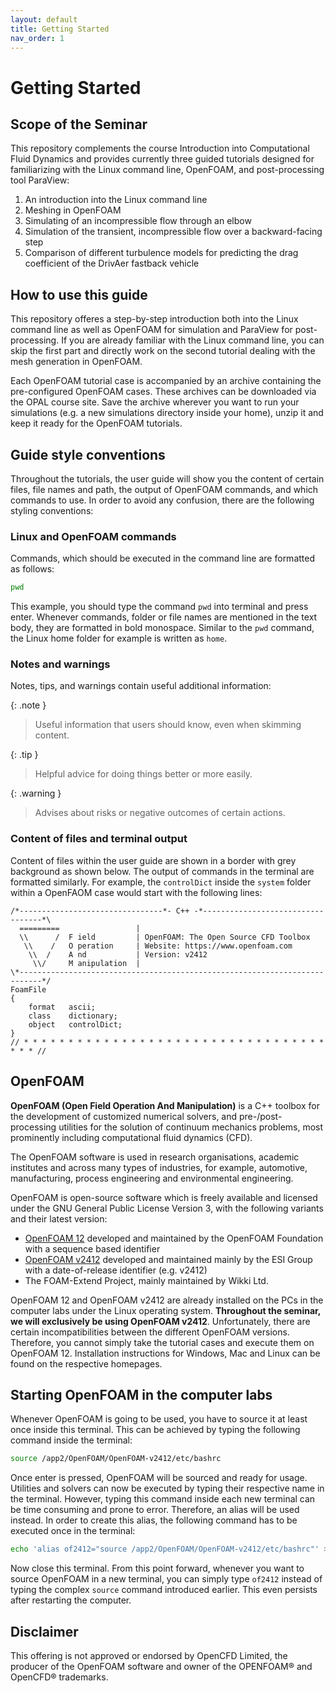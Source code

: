 ```yaml
---
layout: default
title: Getting Started
nav_order: 1
---
```


# Getting Started

## Scope of the Seminar

This repository complements the course Introduction into Computational Fluid Dynamics and provides currently three guided tutorials designed for familiarizing with the Linux command line, OpenFOAM, and post-processing tool ParaView:

1. An introduction into the Linux command line
2. Meshing in OpenFOAM
3. Simulating of an incompressible flow through an elbow
4. Simulation of the transient, incompressible flow over a backward-facing step
5. Comparison of different turbulence models for predicting the drag coefficient of the DrivAer fastback vehicle

## How to use this guide

This repository offeres a step-by-step introduction both into the Linux command line as well as OpenFOAM for simulation and ParaView for post-processing. If you are already familiar with the Linux command line, you can skip the first part and directly work on the second tutorial dealing with the mesh generation in OpenFOAM.

Each OpenFOAM tutorial case is accompanied by an archive containing the pre-configured OpenFOAM cases. These archives can be downloaded via the OPAL course site. Save the archive wherever you want to run your simulations (e.g. a new simulations directory inside your home), unzip it and keep it ready for the OpenFOAM tutorials.

## Guide style conventions

Throughout the tutorials, the user guide will show you the content of certain files, file names and path, the output of OpenFOAM commands, and which commands to use. In order to avoid any confusion, there are the following styling conventions:

### Linux and OpenFOAM commands

Commands, which should be executed in the command line are formatted as follows:

```bash
pwd
```

This example, you should type the command `pwd` into terminal and press enter. Whenever commands, folder or file names are mentioned in the text body, they are formatted in bold monospace. Similar to the `pwd` command, the Linux home folder for example is written as `home`.

### Notes and warnings

Notes, tips, and warnings contain useful additional information:

{: .note }
> Useful information that users should know, even when skimming content.

{: .tip }
> Helpful advice for doing things better or more easily.

{: .warning }
> Advises about risks or negative outcomes of certain actions.

### Content of files and terminal output

Content of files within the user guide are shown in a border with grey background as shown below. The output of commands in the terminal are formatted similarly. For example, the `controlDict` inside the `system` folder within a OpenFAOM case would start with the following lines:

```
/*--------------------------------*- C++ -*----------------------------------*\
  =========                 |
  \\      /  F ield         | OpenFOAM: The Open Source CFD Toolbox
   \\    /   O peration     | Website: https://www.openfoam.com
    \\  /    A nd           | Version: v2412
     \\/     M anipulation  |
\*---------------------------------------------------------------------------*/
FoamFile
{
    format   ascii;
    class    dictionary;
    object   controlDict;
}
// * * * * * * * * * * * * * * * * * * * * * * * * * * * * * * * * * * * * * //
```

## OpenFOAM

**OpenFOAM (Open Field Operation And Manipulation)** is a C++ toolbox for the development of customized numerical solvers, and pre-/post-processing utilities for the solution of continuum mechanics problems, most prominently including computational fluid dynamics (CFD).

The OpenFOAM software is used in research organisations, academic institutes and across many types of industries, for example, automotive, manufacturing, process engineering and environmental engineering.

OpenFOAM is open-source software which is freely available and licensed under the GNU General Public License Version 3, with the following variants and their latest version:

- [OpenFOAM 12](https://openfoam.org/) developed and maintained by the OpenFOAM Foundation with a sequence based identifier
- [OpenFOAM v2412](https://www.openfoam.com/) developed and maintained mainly by the ESI Group with a date-of-release identifier (e.g. v2412)
- The FOAM-Extend Project, mainly maintained by Wikki Ltd.

OpenFOAM 12 and OpenFOAM v2412 are already installed on the PCs in the computer labs under the Linux operating system. **Throughout the seminar, we will exclusively be using OpenFOAM v2412**. Unfortunately, there are certain incompatibilities between the different OpenFOAM versions. Therefore, you cannot simply take the tutorial cases and execute them on OpenFOAM 12. Installation instructions for Windows, Mac and Linux can be found on the respective homepages.

## Starting OpenFOAM in the computer labs

Whenever OpenFOAM is going to be used, you have to source it at least once inside this terminal. This can be achieved by typing the following command inside the terminal:

```bash
source /app2/OpenFOAM/OpenFOAM-v2412/etc/bashrc
```

Once enter is pressed, OpenFOAM will be sourced and ready for usage. Utilities and solvers can now be executed by typing their respective name in the terminal. However, typing this command inside each new terminal can be time consuming and prone to error. Therefore, an alias will be used instead. In order to create this alias, the following command has to be executed once in the terminal:

```bash
echo 'alias of2412="source /app2/OpenFOAM/OpenFOAM-v2412/etc/bashrc"' >> ~/.bashrc
```

Now close this terminal. From this point forward, whenever you want to source OpenFOAM in a new terminal, you can simply type `of2412` instead of typing the complex `source` command introduced earlier. This even persists after restarting the computer.

## Disclaimer

This offering is not approved or endorsed by OpenCFD Limited, the producer of the OpenFOAM software and owner of the OPENFOAM® and OpenCFD® trademarks.
